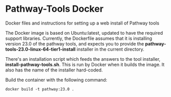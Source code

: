 # Pathway-Tools Docker

Docker files and instructions for setting up a web install of Pathway tools

The Docker image is based on Ubuntu:latest, updated to have the required support libraries. Currently, the Dockerfile assumes that it is installing version 23.0 of the pathway tools, and expects you to provide the **pathway-tools-23.0-linux-64-tier1-install** installer in the current directory.

There's an installation script which feeds the answers to the tool installer, **install-pathway-tools.sh**. This is run by Docker when it builds the image. It also has the name of the installer hard-coded.

Build the container with the following command:

```
docker build -t pathway:23.0 .
```
